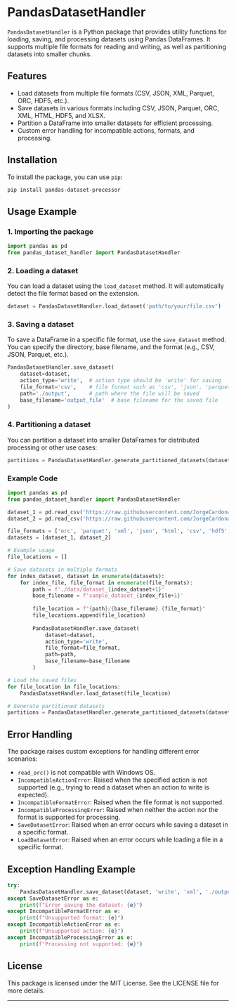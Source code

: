 # PandasDatasetHandler

`PandasDatasetHandler` is a Python package that provides utility functions for loading, saving, and processing datasets using Pandas DataFrames. It supports multiple file formats for reading and writing, as well as partitioning datasets into smaller chunks.

## Features
- Load datasets from multiple file formats (CSV, JSON, XML, Parquet, ORC, HDF5, etc.).
- Save datasets in various formats including CSV, JSON, Parquet, ORC, XML, HTML, HDF5, and XLSX.
- Partition a DataFrame into smaller datasets for efficient processing.
- Custom error handling for incompatible actions, formats, and processing.

## Installation

To install the package, you can use `pip`:

```bash
pip install pandas-dataset-processor
```

## Usage Example

### 1. Importing the package

```python
import pandas as pd
from pandas_dataset_handler import PandasDatasetHandler
```

### 2. Loading a dataset

You can load a dataset using the `load_dataset` method. It will automatically detect the file format based on the extension.

```python
dataset = PandasDatasetHandler.load_dataset('path/to/your/file.csv')
```

### 3. Saving a dataset

To save a DataFrame in a specific file format, use the `save_dataset` method. You can specify the directory, base filename, and the format (e.g., CSV, JSON, Parquet, etc.).

```python
PandasDatasetHandler.save_dataset(
    dataset=dataset,
    action_type='write',  # action type should be 'write' for saving
    file_format='csv',    # file format such as 'csv', 'json', 'parquet', etc.
    path='./output',      # path where the file will be saved
    base_filename='output_file'  # base filename for the saved file
)
```

### 4. Partitioning a dataset

You can partition a dataset into smaller DataFrames for distributed processing or other use cases:

```python
partitions = PandasDatasetHandler.generate_partitioned_datasets(dataset, num_parts=5)
```

### Example Code

```python
import pandas as pd
from pandas_dataset_handler import PandasDatasetHandler

dataset_1 = pd.read_csv('https://raw.githubusercontent.com/JorgeCardona/data-collection-json-csv-sql/refs/heads/main/csv/flight_logs_part_1.csv')
dataset_2 = pd.read_csv('https://raw.githubusercontent.com/JorgeCardona/data-collection-json-csv-sql/refs/heads/main/csv/flight_logs_part_2.csv')

file_formats = ['orc', 'parquet', 'xml', 'json', 'html', 'csv', 'hdf5', 'xlsx']
datasets = [dataset_1, dataset_2]
```

```python
# Example usage
file_locations = []

# Save datasets in multiple formats
for index_dataset, dataset in enumerate(datasets):
    for index_file, file_format in enumerate(file_formats):
        path = f'./data/dataset_{index_dataset+1}'
        base_filename = f'sample_dataset_{index_file+1}'
        
        file_location = f"{path}/{base_filename}.{file_format}"
        file_locations.append(file_location)
        
        PandasDatasetHandler.save_dataset(
            dataset=dataset,
            action_type='write',
            file_format=file_format,
            path=path,
            base_filename=base_filename
        )
```

```python
# Load the saved files
for file_location in file_locations:
    PandasDatasetHandler.load_dataset(file_location)
```

```python
# Generate partitioned datasets
partitions = PandasDatasetHandler.generate_partitioned_datasets(dataset_2, 7)
```

## Error Handling

The package raises custom exceptions for handling different error scenarios:
- `read_orc()` is not compatible with Windows OS.
- `IncompatibleActionError`: Raised when the specified action is not supported (e.g., trying to read a dataset when an action to write is expected).
- `IncompatibleFormatError`: Raised when the file format is not supported.
- `IncompatibleProcessingError`: Raised when neither the action nor the format is supported for processing.
- `SaveDatasetError`: Raised when an error occurs while saving a dataset in a specific format.
- `LoadDatasetError`: Raised when an error occurs while loading a file in a specific format.

## Exception Handling Example

```python
try:
    PandasDatasetHandler.save_dataset(dataset, 'write', 'xml', './output', 'example')
except SaveDatasetError as e:
    print(f"Error saving the dataset: {e}")
except IncompatibleFormatError as e:
    print(f"Unsupported format: {e}")
except IncompatibleActionError as e:
    print(f"Unsupported action: {e}")
except IncompatibleProcessingError as e:
    print(f"Processing not supported: {e}")
```

## License

This package is licensed under the MIT License. See the LICENSE file for more details.

---